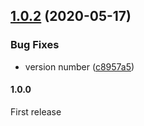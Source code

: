 ## [1.0.2](https://github.com/Tr0sT/UnityWindowsManager/compare/v1.0.1...v1.0.2) (2020-05-17)


### Bug Fixes

* version number ([c8957a5](https://github.com/Tr0sT/UnityWindowsManager/commit/c8957a5306aa59663db971b475eca10546190d5c))

#### 1.0.0
First release
